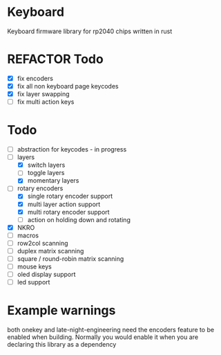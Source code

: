 # Keyboard
Keyboard firmware library for rp2040 chips written in rust 

# REFACTOR Todo
- [x] fix encoders
- [x] fix all non keyboard page keycodes
- [x] fix layer swapping
- [ ] fix multi action keys

# Todo
- [ ] abstraction for keycodes - in progress
- [ ] layers
    - [x] switch layers
    - [ ] toggle layers
    - [x] momentary layers
- [ ] rotary encoders
    - [x] single rotary encoder support
    - [x] multi layer action support
    - [x] multi rotary encoder support
    - [ ] action on holding down and rotating
- [x] NKRO
- [ ] macros
- [ ] row2col scanning
- [ ] duplex matrix scanning
- [ ] square / round-robin matrix scanning
- [ ] mouse keys
- [ ] oled display support
- [ ] led support

# Example warnings
both onekey and late-night-engineering need the encoders feature to be enabled when building.
Normally you would enable it when you are declaring this library as a dependency
